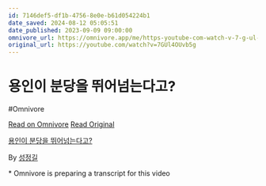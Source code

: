 ```yaml
---
id: 7146def5-df1b-4756-8e0e-b61d054224b1
date_saved: 2024-08-12 05:05:51
date_published: 2023-09-09 09:00:00
omnivore_url: https://omnivore.app/me/https-youtube-com-watch-v-7-g-ul-4-o-uvb-5-g-191430c1676
original_url: https://youtube.com/watch?v=7GUl4OUvb5g
---
```


# 용인이 분당을 뛰어넘는다고?
#Omnivore
 
[Read on Omnivore](https://omnivore.app/me/https-youtube-com-watch-v-7-g-ul-4-o-uvb-5-g-191430c1676)
[Read Original](https://youtube.com/watch?v=7GUl4OUvb5g)
 
[용인이 분당을 뛰어넘는다고?](https://youtube.com/watch?v=7GUl4OUvb5g)

By [성정길](https://www.youtube.com/@user-zoomssam)

\* Omnivore is preparing a transcript for this video